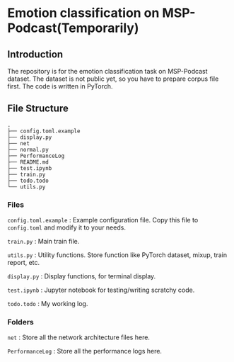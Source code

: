 # Emotion classification on MSP-Podcast(Temporarily)
## Introduction
The repository is for the emotion classification task on MSP-Podcast dataset. The dataset is not public yet, so you have to prepare corpus file first. The code is written in PyTorch.
## File Structure
```
.
├── config.toml.example
├── display.py
├── net
├── normal.py
├── PerformanceLog
├── README.md
├── test.ipynb
├── train.py
├── todo.todo
└── utils.py
```
### Files
`config.toml.example` : Example configuration file. Copy this file to `config.toml` and modify it to your needs.

`train.py` : Main train file.

`utils.py` : Utility functions. Store function like PyTorch dataset, mixup, train report, etc.

`display.py` : Display functions, for terminal display.

`test.ipynb` : Jupyter notebook for testing/writing scratchy code.

`todo.todo` : My working log.

### Folders
`net` : Store all the network architecture files here.

`PerformanceLog` : Store all the performance logs here.